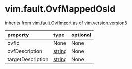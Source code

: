 vim.fault.OvfMappedOsId
=======================
inherits from [vim.fault.OvfImport](docs/vim.fault.OvfImport.md)
as of [vim.version.version5](docs/vim.version.md)

| property | type | optional |
|:---------|:-----|:---------|
| ovfId | None | None |
| ovfDescription | [string](string.md "string") | None |
| targetDescription | [string](string.md "string") | None |
